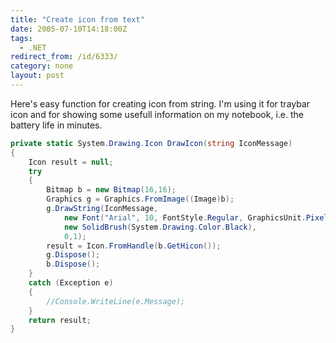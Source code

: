 ```yaml
---
title: "Create icon from text"
date: 2005-07-10T14:18:00Z
tags:
  - .NET
redirect_from: /id/6333/
category: none
layout: post
---
```

Here's easy function for creating icon from string. I'm using it for traybar icon and for showing some usefull information on my notebook, i.e. the battery life in minutes.

```csharp
private static System.Drawing.Icon DrawIcon(string IconMessage)
{
	Icon result = null;
	try
	{
		Bitmap b = new Bitmap(16,16);
		Graphics g = Graphics.FromImage((Image)b);
		g.DrawString(IconMessage,
			new Font("Arial", 10, FontStyle.Regular, GraphicsUnit.Pixel),
			new SolidBrush(System.Drawing.Color.Black),
			0,1);
 		result = Icon.FromHandle(b.GetHicon());
 		g.Dispose();
 		b.Dispose();
	}
	catch (Exception e)
	{
		//Console.WriteLine(e.Message);
	}
	return result;
}
```